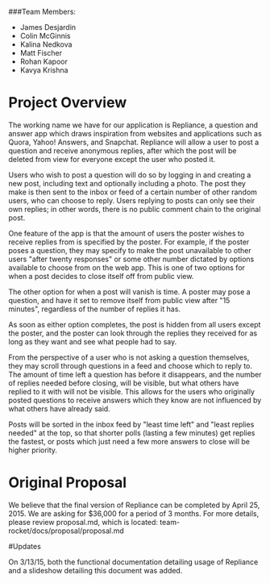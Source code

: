###Team Members:
  +  James Desjardin
  +  Colin McGinnis
  +  Kalina Nedkova
  +  Matt Fischer
  +  Rohan Kapoor
  +  Kavya Krishna


# Project Overview
The working name we have for our application is Repliance, a question and answer app which draws inspiration from websites and applications such as Quora, Yahoo! Answers, and Snapchat. Repliance will allow a user to post a question and receive anonymous replies, after which the post will be deleted from view for everyone except the user who posted it.

Users who wish to post a question will do so by logging in and creating a new post, including text and optionally including a photo. The post they make is then sent to the inbox or feed of a certain number of other random users, who can choose to reply. Users replying to posts can only see their own replies; in other words, there is no public comment chain to the original post.

One feature of the app is that the amount of users the poster wishes to receive replies from is specified by the poster. For example, if the poster poses a question, they may specify to make the post unavailable to other users "after twenty responses" or some other number dictated by options available to choose from on the web app. This is one of two options for when a post decides to close itself off from public view.

The other option for when a post will vanish is time. A poster may pose a question, and have it set to remove itself from public view after "15 minutes", regardless of the number of replies it has.

As soon as either option completes, the post is hidden from all users except the poster, and the poster can look through the replies they received for as long as they want and see what people had to say.

From the perspective of a user who is not asking a question themselves, they may scroll through questions in a feed and choose which to reply to. The amount of time left a question has before it disappears, and the number of replies needed before closing, will be visible, but what others have replied to it with will not be visible. This allows for the users who originally posted questions to receive answers which they know are not influenced by what others have already said.

Posts will be sorted in the inbox feed by "least time left" and "least replies needed" at the top, so that shorter polls (lasting a few minutes) get replies the fastest, or posts which just need a few more answers to close will be higher priority.


# Original Proposal

We believe that the final version of Repliance can be completed by April 25, 2015. We are asking for $36,000 for a period of 3 months. 
For more details, please review proposal.md, which is located: team-rocket/docs/proposal/proposal.md 

#Updates

On 3/13/15, both the functional documentation detailing usage of Repliance and a slideshow detailing this document was added.